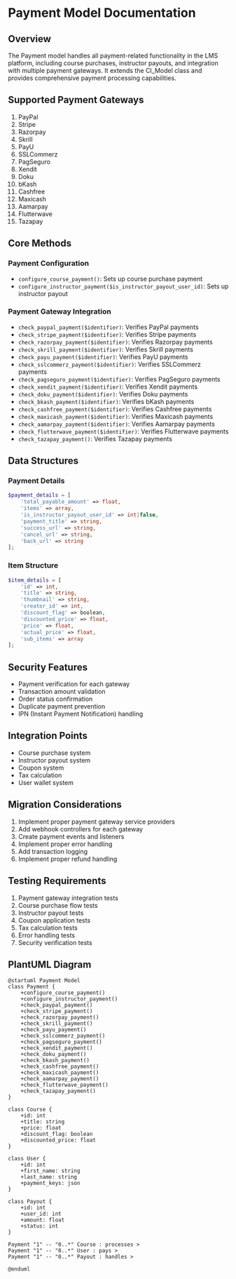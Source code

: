 # Payment Model Documentation

## Overview
The Payment model handles all payment-related functionality in the LMS platform, including course purchases, instructor payouts, and integration with multiple payment gateways. It extends the CI_Model class and provides comprehensive payment processing capabilities.

## Supported Payment Gateways
1. PayPal
2. Stripe
3. Razorpay
4. Skrill
5. PayU
6. SSLCommerz
7. PagSeguro
8. Xendit
9. Doku
10. bKash
11. Cashfree
12. Maxicash
13. Aamarpay
14. Flutterwave
15. Tazapay

## Core Methods

### Payment Configuration
- `configure_course_payment()`: Sets up course purchase payment
- `configure_instructor_payment($is_instructor_payout_user_id)`: Sets up instructor payout

### Payment Gateway Integration
- `check_paypal_payment($identifier)`: Verifies PayPal payments
- `check_stripe_payment($identifier)`: Verifies Stripe payments
- `check_razorpay_payment($identifier)`: Verifies Razorpay payments
- `check_skrill_payment($identifier)`: Verifies Skrill payments
- `check_payu_payment($identifier)`: Verifies PayU payments
- `check_sslcommerz_payment($identifier)`: Verifies SSLCommerz payments
- `check_pagseguro_payment($identifier)`: Verifies PagSeguro payments
- `check_xendit_payment($identifier)`: Verifies Xendit payments
- `check_doku_payment($identifier)`: Verifies Doku payments
- `check_bkash_payment($identifier)`: Verifies bKash payments
- `check_cashfree_payment($identifier)`: Verifies Cashfree payments
- `check_maxicash_payment($identifier)`: Verifies Maxicash payments
- `check_aamarpay_payment($identifier)`: Verifies Aamarpay payments
- `check_flutterwave_payment($identifier)`: Verifies Flutterwave payments
- `check_tazapay_payment()`: Verifies Tazapay payments

## Data Structures

### Payment Details
```php
$payment_details = [
    'total_payable_amount' => float,
    'items' => array,
    'is_instructor_payout_user_id' => int|false,
    'payment_title' => string,
    'success_url' => string,
    'cancel_url' => string,
    'back_url' => string
];
```

### Item Structure
```php
$item_details = [
    'id' => int,
    'title' => string,
    'thumbnail' => string,
    'creator_id' => int,
    'discount_flag' => boolean,
    'discounted_price' => float,
    'price' => float,
    'actual_price' => float,
    'sub_items' => array
];
```

## Security Features
- Payment verification for each gateway
- Transaction amount validation
- Order status confirmation
- Duplicate payment prevention
- IPN (Instant Payment Notification) handling

## Integration Points
- Course purchase system
- Instructor payout system
- Coupon system
- Tax calculation
- User wallet system

## Migration Considerations
1. Implement proper payment gateway service providers
2. Add webhook controllers for each gateway
3. Create payment events and listeners
4. Implement proper error handling
5. Add transaction logging
6. Implement proper refund handling

## Testing Requirements
1. Payment gateway integration tests
2. Course purchase flow tests
3. Instructor payout tests
4. Coupon application tests
5. Tax calculation tests
6. Error handling tests
7. Security verification tests

## PlantUML Diagram
```plantuml
@startuml Payment Model
class Payment {
    +configure_course_payment()
    +configure_instructor_payment()
    +check_paypal_payment()
    +check_stripe_payment()
    +check_razorpay_payment()
    +check_skrill_payment()
    +check_payu_payment()
    +check_sslcommerz_payment()
    +check_pagseguro_payment()
    +check_xendit_payment()
    +check_doku_payment()
    +check_bkash_payment()
    +check_cashfree_payment()
    +check_maxicash_payment()
    +check_aamarpay_payment()
    +check_flutterwave_payment()
    +check_tazapay_payment()
}

class Course {
    +id: int
    +title: string
    +price: float
    +discount_flag: boolean
    +discounted_price: float
}

class User {
    +id: int
    +first_name: string
    +last_name: string
    +payment_keys: json
}

class Payout {
    +id: int
    +user_id: int
    +amount: float
    +status: int
}

Payment "1" -- "0..*" Course : processes >
Payment "1" -- "0..*" User : pays >
Payment "1" -- "0..*" Payout : handles >

@enduml
``` 